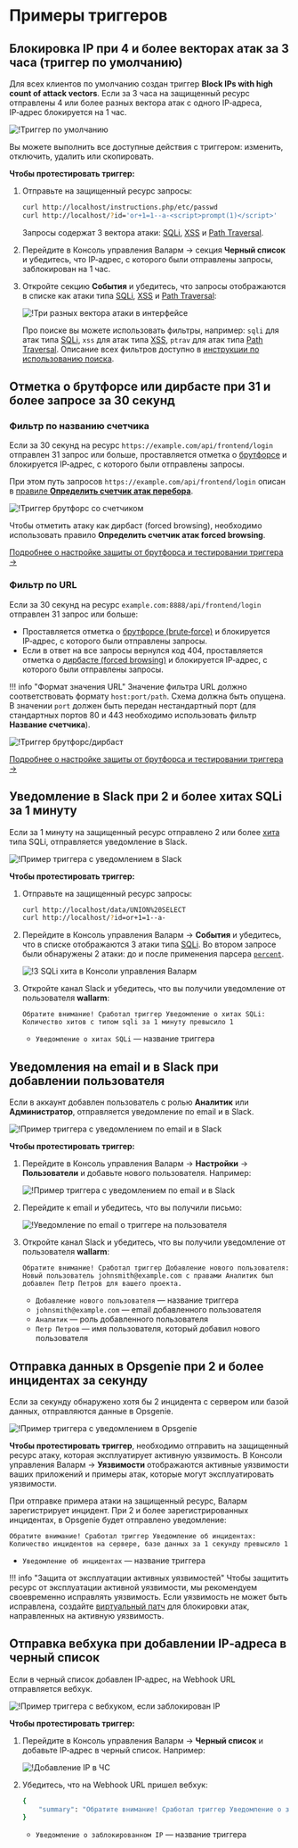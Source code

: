 # Примеры триггеров

## Блокировка IP при 4 и более векторах атак за 3 часа (триггер по умолчанию)

Для всех клиентов по умолчанию создан триггер **Block IPs with high count of attack vectors**. Если за 3 часа на защищенный ресурс отправлены 4 или более разных вектора атак с одного IP‑адреса, IP‑адрес блокируется на 1 час.

![!Триггер по умолчанию](../../images/user-guides/triggers/trigger-example-default.png)

Вы можете выполнить все доступные действия с триггером: изменить, отключить, удалить или скопировать.

**Чтобы протестировать триггер:**

1. Отправьте на защищенный ресурс запросы:

    ```bash
    curl http://localhost/instructions.php/etc/passwd
    curl http://localhost/?id='or+1=1--a-<script>prompt(1)</script>'
    ```

    Запросы содержат 3 вектора атаки: [SQLi](../../attacks-vulns-list.md#sqlинъекция-sql-injection), [XSS](../../attacks-vulns-list.md#межсайтовый-скриптинг-англ-cross-site-scripting-xss) и [Path Traversal](../../attacks-vulns-list.md#path-traversal).
2. Перейдите в Консоль управления Валарм → секция **Черный список** и убедитесь, что IP‑адрес, с которого были отправлены запросы, заблокирован на 1 час.
3. Откройте секцию **События** и убедитесь, что запросы отображаются в списке как атаки типа [SQLi](../../attacks-vulns-list.md#sqlинъекция-sql-injection), [XSS](../../attacks-vulns-list.md#межсайтовый-скриптинг-англ-cross-site-scripting-xss) и [Path Traversal](../../attacks-vulns-list.md#path-traversal):

    ![!Три разных вектора атаки в интерфейсе](../../images/user-guides/triggers/test-3-attack-vectors-events.png)

    Про поиске вы можете использовать фильтры, например: `sqli` для атак типа [SQLi](../../attacks-vulns-list.md#sqlинъекция-sql-injection), `xss` для атак типа [XSS](../../attacks-vulns-list.md#межсайтовый-скриптинг-англ-cross-site-scripting-xss), `ptrav` для атак типа [Path Traversal](../../attacks-vulns-list.md#path-traversal). Описание всех фильтров доступно в [инструкции по использованию поиска](../../user-guides/search-and-filters/use-search.md).

## Отметка о брутфорсе или дирбасте при 31 и более запросе за 30 секунд

### Фильтр по названию счетчика

Если за 30 секунд на ресурс `https://example.com/api/frontend/login` отправлен 31 запрос или больше, проставляется отметка о [брутфорсе](../../attacks-vulns-list.md#брутфорс-англ-bruteforce-attack) и блокируется IP‑адрес, с которого были отправлены запросы.

При этом путь запросов `https://example.com/api/frontend/login` описан в [правиле **Определить счетчик атак перебора**](../rules/define-counters.md).

![!Триггер брутфорс со счетчиком](../../images/user-guides/triggers/trigger-example6.png)

Чтобы отметить атаку как дирбаст (forced browsing), необходимо использовать правило **Определить счетчик атак forced browsing**.

[Подробнее о настройке защиты от брутфорса и тестировании триггера →](../../admin-ru/configuration-guides/protecting-against-bruteforce.md)

### Фильтр по URL

Если за 30 секунд на ресурс `example.com:8888/api/frontend/login` отправлен 31 запрос или больше:

* Проставляется отметка о [брутфорсе (brute‑force)](../../attacks-vulns-list.md#брутфорс-англ-bruteforce-attack) и блокируется IP‑адрес, с которого были отправлены запросы.
* Если в ответ на все запросы вернулся код 404, проставляется отметка о [дирбасте (forced browsing)](../../attacks-vulns-list.md#принудительный-просмотр-ресурсов-вебприложения-англ-forced-browsing) и блокируется IP‑адрес, с которого были отправлены запросы.

!!! info "Формат значения URL"
    Значение фильтра URL должно соответствовать формату `host:port/path`. Схема должна быть опущена. В значении `port` должен быть передан нестандартный порт (для стандартных портов 80 и 443 необходимо использовать фильтр **Название счетчика**).

![!Триггер брутфорс/дирбаст](../../images/user-guides/triggers/trigger-example5.png)

[Подробнее о настройке защиты от брутфорса и тестировании триггера →](../../admin-ru/configuration-guides/protecting-against-bruteforce.md)

## Уведомление в Slack при 2 и более хитах SQLi за 1 минуту

Если за 1 минуту на защищенный ресурс отправлено 2 или более [хита](../../glossary-ru.md#хит) типа SQLi, отправляется уведомление в Slack.

![!Пример триггера с уведомлением в Slack](../../images/user-guides/triggers/trigger-example1.png)

**Чтобы протестировать триггер:**

1. Отправьте на защищенный ресурс запросы:

    ```bash
    curl http://localhost/data/UNION%20SELECT
    curl http://localhost/?id=or+1=1--a-
    ```
2. Перейдите в Консоль управления Валарм → **События** и убедитесь, что в списке отображаются 3 атаки типа [SQLi](../../attacks-vulns-list.md#sqlинъекция-sql-injection). Во втором запросе были обнаружены 2 атаки: до и после применения парсера [`percent`](../rules/request-processing.md#percent).

    ![!3 SQLi хита в Консоли управления Валарм](../../images/user-guides/triggers/test-3-sqli-hits.png)
3. Откройте канал Slack и убедитесь, что вы получили уведомление от пользователя **wallarm**:

    ```
    Обратите внимание! Сработал триггер Уведомление о хитах SQLi: Количество хитов с типом sqli за 1 минуту превысило 1
    ```

    * `Уведомление о хитах SQLi` — название триггера

## Уведомления на email и в Slack при добавлении пользователя

Если в аккаунт добавлен пользователь с ролью **Аналитик** или **Администратор**, отправляется уведомление по email и в Slack.

![!Пример триггера с уведомлением по email и в Slack](../../images/user-guides/triggers/trigger-example2.png)

**Чтобы протестировать триггер:**

1. Перейдите в Консоль управления Валарм → **Настройки** → **Пользователи** и добавьте нового пользователя. Например:

    ![!Пример триггера с уведомлением по email и в Slack](../../images/user-guides/settings/integrations/webhook-examples/adding-user.png)

2. Перейдите к email и убедитесь, что вы получили письмо:

    ![!Уведомление по email о триггере на пользователя](../../images/user-guides/triggers/test-new-user-email-message.png)
3. Откройте канал Slack и убедитесь, что вы получили уведомление от пользователя **wallarm**:

    ```
    Обратите внимание! Сработал триггер Добавление нового пользователя: Новый пользователь johnsmith@example.com с правами Аналитик был добавлен Петр Петров для вашего проекта.
    ```

    * `Добавление нового пользователя` — название триггера
    * `johnsmith@example.com` — email добавленного пользователя
    * `Аналитик` — роль добавленного пользователя
    * `Петр Петров` — имя пользователя, который добавил нового пользователя

## Отправка данных в Opsgenie при 2 и более инцидентах за секунду

Если за секунду обнаружено хотя бы 2 инцидента с сервером или базой данных, отправляются данные в Opsgenie.

![!Пример триггера с уведомлением в Opsgenie](../../images/user-guides/triggers/trigger-example3.png)

**Чтобы протестировать триггер**, необходимо отправить на защищенный ресурс атаку, которая эксплуатирует активную уязвимость. В Консоли управления Валарм → **Уязвимости** отображаются активные уязвимости ваших приложений и примеры атак, которые могут эксплуатировать уязвимости.

При отправке примера атаки на защищенный ресурс, Валарм зарегистрирует инцидент. При 2 и более зарегистрированных инцидентах, в Opsgenie будет отправлено уведомление:

```
Обратите внимание! Сработал триггер Уведомление об инцидентах: Количество инцидентов на сервере, базе данных за 1 секунду превысило 1
```

* `Уведомление об инцидентах` — название триггера

!!! info "Защита от эксплуатации активных уязвимостей"
    Чтобы защитить ресурс от эксплуатации активной уязвимости, мы рекомендуем своевременно исправлять уязвимость. Если уязвимость не может быть исправлена, создайте [виртуальный патч](../rules/vpatch-rule.md) для блокировки атак, направленных на активную уязвимость.

## Отправка вебхука при добавлении IP‑адреса в черный список

Если в черный список добавлен IP‑адрес, на Webhook URL отправляется вебхук.

![!Пример триггера с вебхуком, если заблокирован IP](../../images/user-guides/triggers/trigger-example4.png)

**Чтобы протестировать триггер:**

1. Перейдите в Консоль управления Валарм → **Черный список** и добавьте IP‑адрес в черный список. Например:

    ![!Добавление IP в ЧС](../../images/user-guides/triggers/test-ip-blocking.png)
2. Убедитесь, что на Webhook URL пришел вебхук:

    ```bash
    {
        "summary": "Обратите внимание! Сработал триггер Уведомление о заблокированном IP: IP 1.1.1.1 был заблокирован до 2020-11-10 11:48:22 +0300"
    }
    ```

    * `Уведомление о заблокированном IP` — название триггера
